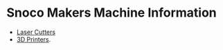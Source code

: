 # Snoco Makers Machine Information

* [Laser Cutters](LaserCutters/index.md)
* [3D Printers](3DPrinters/index.md).
